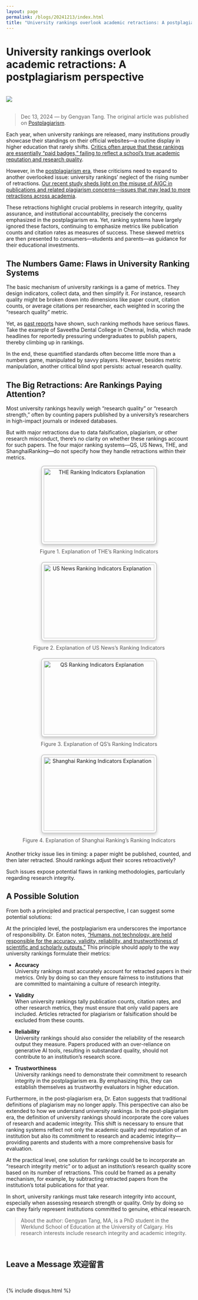 ```yaml
---
layout: page
permalink: /blogs/20241213/index.html
title: "University rankings overlook academic retractions: A postplagiarism perspective"
---
```


# University rankings overlook academic retractions: A postplagiarism perspective

<br>
<div>
<img src="/blogs/20241213figure/Figure 6.png">
</div>
<br>

> Dec 13, 2024 — by Gengyan Tang.
> The original article was published on [Postplagiarism](https://postplagiarism.com/2024/11/07/artificial-intelligence-tools-may-widen-the-gap-between-international-students-from-different-language-backgrounds/).

Each year, when university rankings are released, many institutions proudly showcase their standings on their official websites—a routine display in higher education that rarely shifts. [Critics often argue that these rankings are essentially “paid badges,” failing to reflect a school’s true academic reputation and research quality](https://www.nytimes.com/2024/01/06/us/college-rankings-us-news.html).

However, in the [postplagiarism era](https://postplagiarism.com/2024/08/21/intro/), these criticisms need to expand to another overlooked issue: university rankings’ neglect of the rising number of retractions. [Our recent study sheds light on the misuse of AIGC in publications and related plagiarism concerns—issues that may lead to more retractions across academia](https://doi.org/10.3138/jsp-2023-0079).

These retractions highlight crucial problems in research integrity, quality assurance, and institutional accountability, precisely the concerns emphasized in the postplagiarism era. Yet, ranking systems have largely ignored these factors, continuing to emphasize metrics like publication counts and citation rates as measures of success. These skewed metrics are then presented to consumers—students and parents—as guidance for their educational investments.

## The Numbers Game: Flaws in University Ranking Systems

The basic mechanism of university rankings is a game of metrics. They design indicators, collect data, and then simplify it. For instance, research quality might be broken down into dimensions like paper count, citation counts, or average citations per researcher, each weighted in scoring the “research quality” metric.

Yet, as [past reports](https://retractionwatch.com/2023/06/08/did-a-nasty-publishing-scheme-help-an-indian-dental-school-win-high-rankings/) have shown, such ranking methods have serious flaws. Take the example of Saveetha Dental College in Chennai, India, which made headlines for reportedly pressuring undergraduates to publish papers, thereby climbing up in rankings.

In the end, these quantified standards often become little more than a numbers game, manipulated by savvy players. However, besides metric manipulation, another critical blind spot persists: actual research quality.

## The Big Retractions: Are Rankings Paying Attention?

Most university rankings heavily weigh “research quality” or “research strength,” often by counting papers published by a university’s researchers in high-impact journals or indexed databases.

But with major retractions due to data falsification, plagiarism, or other research misconduct, there’s no clarity on whether these rankings account for such papers. The four major ranking systems—QS, US News, THE, and ShanghaiRanking—do not specify how they handle retractions within their metrics.

<style>
.image-container {
  text-align: center;
  margin-bottom: 20px;
}

.image-container img {
  width: 300px;
  height: 200px;
  border: 2px solid #ccc;
  border-radius: 8px;
  padding: 5px;
  box-shadow: 0 4px 8px rgba(0, 0, 0, 0.2);
}

.image-container p {
  margin-top: 10px;
  font-size: 14px;
  color: #555;
}
</style>

<div class="image-container">
  <img src="/blogs/20241213figure/Figure 1.png" alt="THE Ranking Indicators Explanation">
  <p>Figure 1. Explanation of THE’s Ranking Indicators</p>
</div>

<div class="image-container">
  <img src="/blogs/20241213figure/Figure 2.png" alt="US News Ranking Indicators Explanation">
  <p>Figure 2. Explanation of US News’s Ranking Indicators</p>
</div>

<div class="image-container">
  <img src="/blogs/20241213figure/Figure 3.png" alt="QS Ranking Indicators Explanation">
  <p>Figure 3. Explanation of QS’s Ranking Indicators</p>
</div>

<div class="image-container">
  <img src="/blogs/20241213figure/Figure 4.png" alt="Shanghai Ranking Indicators Explanation">
  <p>Figure 4. Explanation of Shanghai Ranking’s Ranking Indicators</p>
</div>

Another tricky issue lies in timing: a paper might be published, counted, and then later retracted. Should rankings adjust their scores retroactively?

Such issues expose potential flaws in ranking methodologies, particularly regarding research integrity.

## A Possible Solution

From both a principled and practical perspective, I can suggest some potential solutions:

At the principled level, the postplagiarism era underscores the importance of responsibility. Dr. Eaton notes, [“Humans, not technology, are held responsible for the accuracy, validity, reliability, and trustworthiness of scientific and scholarly outputs.”](https://edintegrity.biomedcentral.com/articles/10.1007/s40979-023-00144-1) This principle should apply to the way university rankings formulate their metrics:

- **Accuracy**  
  University rankings must accurately account for retracted papers in their metrics. Only by doing so can they ensure fairness to institutions that are committed to maintaining a culture of research integrity.

- **Validity**  
  When university rankings tally publication counts, citation rates, and other research metrics, they must ensure that only valid papers are included. Articles retracted for plagiarism or falsification should be excluded from these counts.

- **Reliability**  
  University rankings should also consider the reliability of the research output they measure. Papers produced with an over-reliance on generative AI tools, resulting in substandard quality, should not contribute to an institution’s research score.

- **Trustworthiness**  
  University rankings need to demonstrate their commitment to research integrity in the postplagiarism era. By emphasizing this, they can establish themselves as trustworthy evaluators in higher education.

Furthermore, in the post-plagiarism era, Dr. Eaton suggests that traditional definitions of plagiarism may no longer apply. This perspective can also be extended to how we understand university rankings. In the post-plagiarism era, the definition of university rankings should incorporate the core values of research and academic integrity. This shift is necessary to ensure that ranking systems reflect not only the academic quality and reputation of an institution but also its commitment to research and academic integrity—providing parents and students with a more comprehensive basis for evaluation.

At the practical level, one solution for rankings could be to incorporate an “research integrity metric” or to adjust an institution’s research quality score based on its number of retractions. This could be framed as a penalty mechanism, for example, by subtracting retracted papers from the institution’s total publications for that year.

In short, university rankings must take research integrity into account, especially when assessing research strength or quality. Only by doing so can they fairly represent institutions committed to genuine, ethical research.

> About the author: Gengyan Tang, MA, is a PhD student in the Werklund School of Education at the University of Calgary. His research interests include research integrity and academic integrity.

<br>

## Leave a Message 欢迎留言

<br>

{% include disqus.html %} 

<br>
